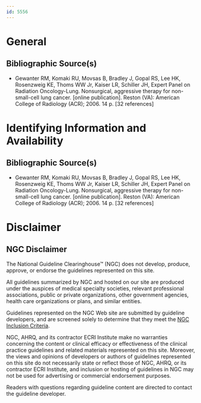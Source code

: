```yaml
---
id: 5556
---
```


# General

## Bibliographic Source(s)

- Gewanter RM, Komaki RU, Movsas B, Bradley J, Gopal RS, Lee HK, Rosenzweig KE, Thoms WW Jr, Kaiser LR, Schiller JH, Expert Panel on Radiation Oncology-Lung. Nonsurgical, aggressive therapy for non-small-cell lung cancer. [online publication]. Reston (VA): American College of Radiology (ACR); 2006. 14 p. [32 references]

# Identifying Information and Availability

## Bibliographic Source(s)

- Gewanter RM, Komaki RU, Movsas B, Bradley J, Gopal RS, Lee HK, Rosenzweig KE, Thoms WW Jr, Kaiser LR, Schiller JH, Expert Panel on Radiation Oncology-Lung. Nonsurgical, aggressive therapy for non-small-cell lung cancer. [online publication]. Reston (VA): American College of Radiology (ACR); 2006. 14 p. [32 references]

# Disclaimer

## NGC Disclaimer

The National Guideline Clearinghouse™ (NGC) does not develop, produce, approve, or endorse the guidelines represented on this site.

All guidelines summarized by NGC and hosted on our site are produced under the auspices of medical specialty societies, relevant professional associations, public or private organizations, other government agencies, health care organizations or plans, and similar entities.

Guidelines represented on the NGC Web site are submitted by guideline developers, and are screened solely to determine that they meet the [NGC Inclusion Criteria](/help-and-about/summaries/inclusion-criteria).

NGC, AHRQ, and its contractor ECRI Institute make no warranties concerning the content or clinical efficacy or effectiveness of the clinical practice guidelines and related materials represented on this site. Moreover, the views and opinions of developers or authors of guidelines represented on this site do not necessarily state or reflect those of NGC, AHRQ, or its contractor ECRI Institute, and inclusion or hosting of guidelines in NGC may not be used for advertising or commercial endorsement purposes.

Readers with questions regarding guideline content are directed to contact the guideline developer.

